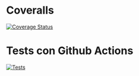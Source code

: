 # Coveralls
[![Coverage Status](https://coveralls.io/repos/github/lucianosekulic/PracticasDSI/badge.svg?branch=master)](https://coveralls.io/github/lucianosekulic/PracticasDSI?branch=master)

# Tests con Github Actions 
[![Tests](https://github.com/lucianosekulic/PracticasDSI/actions/workflows/node.js.yml/badge.svg?branch=master)](https://github.com/lucianosekulic/PracticasDSI/actions/workflows/node.js.yml)
